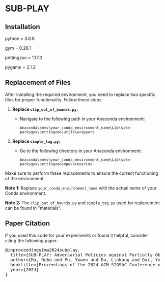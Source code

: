 # SUB-PLAY
## Installation

python = 3.8.8

gym = 0.26.1

pettingzoo = 1.17.0

pygame = 2.1.2

## Replacement of Files
After installing the required environment, you need to replace two specific files for proper functionality. Follow these steps:

1. **Replace `clip_out_of_bounds.py`:**
    - Navigate to the following path in your Anaconda environment: 
      ```
      Anaconda\envs\your_conda_environment_name\Lib\site-packages\pettingzoo\utils\wrappers
      ```

2. **Replace `simple_tag.py`:**
    - Go to the following directory in your Anaconda environment: 
      ```
      Anaconda\envs\your_conda_environment_name\Lib\site-packages\pettingzoo\mpe\scenarios
      ```

Make sure to perform these replacements to ensure the correct functioning of the environment.

**Note 1:** Replace `your_conda_environment_name` with the actual name of your Conda environment.

**Note 2:** The `clip_out_of_bounds.py` and `simple_tag.py` used for replacement can be found in "materials".

## Paper Citation
If you used this code for your experiments or found it helpful, consider citing the following paper:
<pre>
@inproceedings{ma2024subplay,
  title={SUB-PLAY: Adversarial Policies against Partially Observed Multi-Agent Reinforcement Learning Systems},
  author={Ma, Oubo and Pu, Yuwen and Du, Linkang and Dai, Yang and Wang, Ruo and Liu, Xiaolei and Wu, Yingcai and Ji, Shouling},
  booktitle={Proceedings of the 2024 ACM SIGSAC Conference on Computer and Communications Security (CCS)},
  year={2024}
}
</pre>